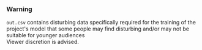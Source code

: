 ### Warning

`out.csv` contains disturbing data specifically required for the training of the project's model that some people may find disturbing and/or may not be suitable for younger audiences<br>
Viewer discretion is advised.